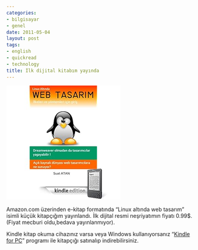 ```yaml
---
categories:
- bilgisayar
- genel
date: 2011-05-04
layout: post
tags:
- english
- quickread
- technology
title: İlk dijital kitabım yayında
---
```


![](/images/41%2BFGl6DzEL._SL500_AA266_PIkin3,BottomRight,-16,34_AA300_SH20_OU01_.jpg)  
  
Amazon.com üzerinden e-kitap formatında “Linux altında web tasarım” isimli küçük kitapçığım yayınlandı. İlk dijital resmi neşriyatımın fiyatı 0.99$. (Fiyat mecburi oldu,bedava yayınlanmıyor).  
  
Kindle kitap okuma cihazınız varsa veya Windows kullanıyorsanız “[Kindle for PC](http://www.amazon.com/gp/feature.html/ref=kcp_pc_mkt_lnd?docId=1000426311 "Kindle For Pc")” programı ile kitapçığı satınalıp indirebilirsiniz.
